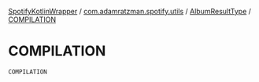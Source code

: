[SpotifyKotlinWrapper](../../index.md) / [com.adamratzman.spotify.utils](../index.md) / [AlbumResultType](index.md) / [COMPILATION](./-c-o-m-p-i-l-a-t-i-o-n.md)

# COMPILATION

`COMPILATION`